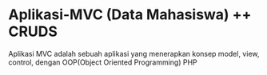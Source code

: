 # Aplikasi-MVC (Data Mahasiswa) ++ CRUDS
Aplikasi MVC adalah sebuah aplikasi yang menerapkan konsep model, view, control, dengan OOP(Object Oriented Programming) PHP

